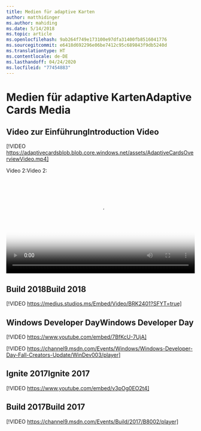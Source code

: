 ```yaml
---
title: Medien für adaptive Karten
author: matthidinger
ms.author: mahiding
ms.date: 5/14/2018
ms.topic: article
ms.openlocfilehash: 9ab264f749e173100e97dfa31400fb8516041776
ms.sourcegitcommit: e6418d692296e06be7412c95c689843f9db5240d
ms.translationtype: HT
ms.contentlocale: de-DE
ms.lasthandoff: 04/24/2020
ms.locfileid: "77454883"
---
```

# <a name="adaptive-cards-media"></a><span data-ttu-id="99c8c-102">Medien für adaptive Karten</span><span class="sxs-lookup"><span data-stu-id="99c8c-102">Adaptive Cards Media</span></span>


## <a name="introduction-video"></a><span data-ttu-id="99c8c-103">Video zur Einführung</span><span class="sxs-lookup"><span data-stu-id="99c8c-103">Introduction Video</span></span>

[!VIDEO https://adaptivecardsblob.blob.core.windows.net/assets/AdaptiveCardsOverviewVideo.mp4]

<span data-ttu-id="99c8c-104">Video 2:</span><span class="sxs-lookup"><span data-stu-id="99c8c-104">Video 2:</span></span>

<video controls width="100%" poster="../content/videoposter.png">
    <source src="https://adaptivecardsblob.blob.core.windows.net/assets/AdaptiveCardsOverviewVideo.mp4" type="video/mp4">
</video>

## <a name="build-2018"></a><span data-ttu-id="99c8c-105">Build 2018</span><span class="sxs-lookup"><span data-stu-id="99c8c-105">Build 2018</span></span>

[!VIDEO https://medius.studios.ms/Embed/Video/BRK2401?SFYT=true]

## <a name="windows-developer-day"></a><span data-ttu-id="99c8c-106">Windows Developer Day</span><span class="sxs-lookup"><span data-stu-id="99c8c-106">Windows Developer Day</span></span>

[!VIDEO https://www.youtube.com/embed/7BfKcU-7UjA]

[!VIDEO https://channel9.msdn.com/Events/Windows/Windows-Developer-Day-Fall-Creators-Update/WinDev003/player]

## <a name="ignite-2017"></a><span data-ttu-id="99c8c-107">Ignite 2017</span><span class="sxs-lookup"><span data-stu-id="99c8c-107">Ignite 2017</span></span>

[!VIDEO https://www.youtube.com/embed/v3pOg0EO2t4]

## <a name="build-2017"></a><span data-ttu-id="99c8c-108">Build 2017</span><span class="sxs-lookup"><span data-stu-id="99c8c-108">Build 2017</span></span> 

[!VIDEO https://channel9.msdn.com/Events/Build/2017/B8002/player]

